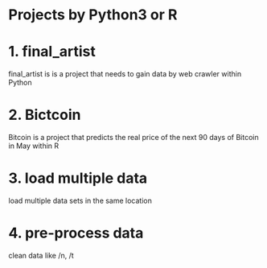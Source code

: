 # Projects by Python3 or R

# 1. final_artist
  final_artist is is a project that needs to gain data by web crawler within Python
  
# 2. Bictcoin

  Bitcoin is a project that predicts the real price of the next 90 days of Bitcoin in May within R
  
# 3. load multiple data
  load multiple data sets in the same location
# 4. pre-process data
  clean data like /n, /t
